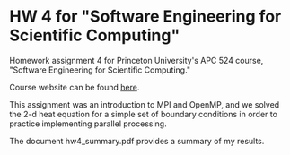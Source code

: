 HW 4 for "Software Engineering for Scientific Computing"
===

Homework assignment 4 for Princeton University's APC 524 course, "Software Engineering for Scientific Computing."

Course website can be found [here](https://registrar.princeton.edu/course-offerings/course_details.xml?courseid=011475&term=1152).

This assignment was an introduction to MPI and OpenMP, and we solved the 2-d heat equation for a simple set of boundary conditions 
in order to practice implementing parallel processing.

The document hw4_summary.pdf provides a summary of my results.
